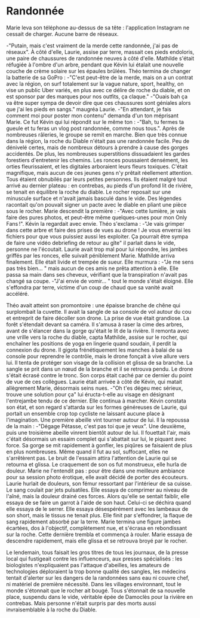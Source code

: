 # Randonnée 

Marie leva son téléphone au-dessus de sa tête : l'application Instagram ne cessait de charger. Aucune barre de réseaux. 

-"Putain, mais c'est vraiment de la merde cette randonnée, j'ai pas de réseaux". 
À côté d'elle, Laurie, assise par terre, massait ces pieds endoloris, une paire de chaussures de randonnée neuves à côté d'elle. 
Mathilde s'était réfugiée à l'ombre d'un arbre, pendant que Kévin lui étalait une nouvelle couche de crème solaire sur les épaules brûlées.
Théo termina de changer la batterie de sa GoPro :
-"C'est peut-être de la merde, mais on a un contrat avec la région, on surf totalement sur la vague nature, sport, healthy, on vise un public Uber variés, en plus avec ce délire de roche du diable, et on est sponsor par des marques pour nos outfits, ça claque."
-"Ouais bah ça va être super sympa de devoir dire que ces chaussures sont géniales alors que j'ai les pieds en sangs." maugréa Laurie. 
-"En attendant, je fais comment moi pour poster mon contenu" demanda d'un ton méprisant Marie. Ce fut Kévin qui lui répondit sur le même ton :
-"Bah, tu fermes ta gueule et tu feras un vlog post randonnée, comme nous tous.". 
Après de nombreuses râleries, le groupe se remit en marche. Bien que très connue dans la région, la roche du Diable n'était pas une randonnée facile. Peu de dénivelé certes, mais de nombreux détours à prendre à cause des gorges accidentés. De plus, les nombreuses superstitions dissuadaient les gardes forestiers d'entretenir les chemins. Les ronces poussaient densément, les orties fleurissaient, et les digitales arboraient leurs fleurs toxiques. C'était magnifique, mais aucun de ces jeunes gens n'y prêtait réellement attention. Tous étaient obnubilés par leurs petites personnes. Ils étaient malgré tout arrivé au dernier plateau : en contrebas, au pieds d'un profond lit de rivière, se tenait en équilibre la roche du diable. Le rocher reposait sur une minuscule surface et n'avait jamais basculé dans le vide. Des légendes racontait qu'on pouvait signer un pacte avec le diable en pliant une pièce sous le rocher. 
Marie descendit la première :
-"Avec cette lumière, je vais faire des pures photos, et peut-être même quelques-unes pour mon Only Fans !". 
Kévin la regardait avec envie. Théo s'exclama :
-"Je vais grimper dans cette arbre et faire des prises de vues au drone ! Je vous enverrai les fichiers pour que vous puissiez aussi les exploiter. Ça pourrait être sympa de faire une vidéo debriefing de retour au gîte" il parlait dans le vide, personne ne l'écoutait. Laurie avait trop mal pour lui répondre, les jambes griffés par les ronces, elle suivait péniblement Marie. Mathilde arriva finalement. Elle était livide et trempée de sueur. Elle murmura :
-"Je me sens pas très bien… " mais aucun de ces amis ne prêta attention à elle. Elle passa sa main dans ses cheveux, vérifiant que la transpiration n'avait pas changé sa coupe. 
-"J'ai envie de vomir… " tout le monde s'était éloigné. Elle s'effondra par terre, victime d'un coup de chaud que sa vanité avait accéléré. 

Théo avait atteint son promontoire : une épaisse branche de chêne qui surplombait la cuvette. Il avait la sangle de sa console de vol autour du cou et entreprit de faire décoller son drone. La prise de vue était grandiose. La forêt s'étendait devant sa caméra. Il s'amusa à raser la cime des arbres, avant de s'élancer dans la gorge qu'était le lit de la rivière. Il remonta avec une vrille vers la roche du diable, capta Mathilde, assise sur le rocher, qui enchaîner les positions de yoga en lingerie quand soudain, il perdit la connexion du drone. Il gigota frénétiquement les manches à balai de sa console pour reprendre le contrôle, mais le drone fonçait à vive allure vers lui. Il tenta de protéger son visage de la collision et glissa de sa branche. La sangle se prit dans un nœud de la branche et il se retrouva pendu. Le drone s'était écrasé contre le tronc. Son corps était caché par ce dernier du point de vue de ces collègues. 
Laurie était arrivée à côté de Kévin, qui matait allègrement Marie, désormais seins nues. 
-"Oh t'es dégeu mec sérieux, trouve une solution pour ça" lui éructa-t-elle au visage en désignant l'entrejambe tendu de ce dernier. Elle continua à marcher. Kévin constata son état, et son regard s'attarda sur les formes généreuses de Laurie, qui portait un ensemble crop top cycliste ne laissant aucune place à l'imagination. Une première abeille vint tourner autour de lui. Il la repoussa de la main :
-"Dégage Pétasse, c'est pas toi que je veux". Une deuxième, puis une troisième abeille vinrent bientôt autour de lui. Il fouettait l'air, mais c'était désormais un essaim complet qui s'abattait sur lui, le piquant avec force. Sa gorge se mit rapidement à gonfler, les piqûres se faisaient de plus en plus nombreuses. Même quand il fut au sol, suffocant, elles ne s'arrêtèrent pas. 
Le bruit de l'essaim attira l'attention de Laurie qui se retourna et glissa. Le craquement de son os fut monstrueux, elle hurla de douleur. Marie ne l'entendit pas : pour être dans une meilleure ambiance pour sa session photo érotique, elle avait décidé de porter des écouteurs. Laurie hurlait de douleurs, son fémur ressortant par l'intérieur de sa cuisse. Le sang coulait par jets pulsatiles. Elle essaya de comprimer au niveau de l'aîné, mais la douleur drainé ces forces. Alors qu'elle se sentait faiblir, elle essaya de se faire un garrot à l'aide de son haut. Celui-ci se déchira quand elle essaya de le serrer. Elle essaya désespérément avec les lambeaux de son short, mais le tissus ne tenait plus. Elle finit par s'effondrer, la flaque de sang rapidement absorbé par la terre. 
Marie termina une figure jambes écartées, dos à l'objectif, complètement nue, et s'écrasa en rebondissant sur la roche. Cette dernière trembla et commença à rouler. Marie essaya de descendre rapidement, mais elle glissa et se retrouva broyé par le rocher. 

Le lendemain, tous faisait les gros titres de tous les journaux, de la presse local qui fustigeait contre les influenceurs, aux presses spécialisés : les biologistes n'expliquaient pas l'attaque d'abeilles, les amateurs de technologies déploraient la trop bonne qualité des sangles, les médecins tentait d'alerter sur les dangers de la randonnées sans eau ni couvre chef, ni matériel de première nécessité. 
Dans les villages environnant, tout le monde s'étonnait que le rocher ait bougé. Tous s'étonnait de sa nouvelle place, suspendu dans le vide, véritable épée de Damoclès pour la rivière en contrebas. Mais personne n'était surpris par des morts aussi invraisemblable à la roche du Diable.
